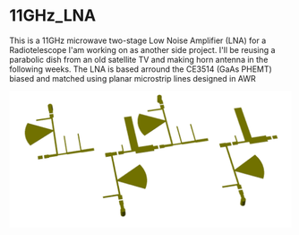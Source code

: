 # 11GHz_LNA
This is a 11GHz microwave two-stage Low Noise Amplifier (LNA) for a Radiotelescope I'am working on as another side project. I'll be reusing a parabolic dish from an old satellite TV and making  horn antenna in the following weeks. The LNA is based arround the CE3514 (GaAs PHEMT) biased and matched using planar microstrip lines designed in AWR

![plot](3D_LNA.PNG)
